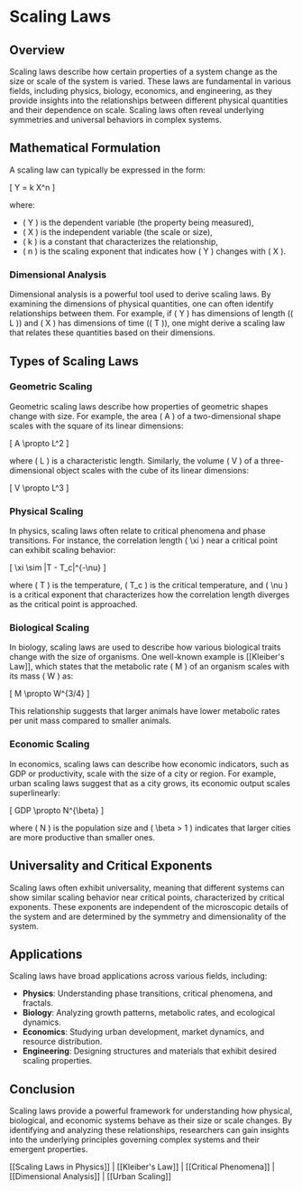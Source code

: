 
# Scaling Laws

## Overview
Scaling laws describe how certain properties of a system change as the size or scale of the system is varied. These laws are fundamental in various fields, including physics, biology, economics, and engineering, as they provide insights into the relationships between different physical quantities and their dependence on scale. Scaling laws often reveal underlying symmetries and universal behaviors in complex systems.

## Mathematical Formulation
A scaling law can typically be expressed in the form:

\[
Y = k X^n
\]

where:
- \( Y \) is the dependent variable (the property being measured),
- \( X \) is the independent variable (the scale or size),
- \( k \) is a constant that characterizes the relationship,
- \( n \) is the scaling exponent that indicates how \( Y \) changes with \( X \).

### Dimensional Analysis
Dimensional analysis is a powerful tool used to derive scaling laws. By examining the dimensions of physical quantities, one can often identify relationships between them. For example, if \( Y \) has dimensions of length (\( L \)) and \( X \) has dimensions of time (\( T \)), one might derive a scaling law that relates these quantities based on their dimensions.

## Types of Scaling Laws

### Geometric Scaling
Geometric scaling laws describe how properties of geometric shapes change with size. For example, the area \( A \) of a two-dimensional shape scales with the square of its linear dimensions:

\[
A \propto L^2
\]

where \( L \) is a characteristic length. Similarly, the volume \( V \) of a three-dimensional object scales with the cube of its linear dimensions:

\[
V \propto L^3
\]

### Physical Scaling
In physics, scaling laws often relate to critical phenomena and phase transitions. For instance, the correlation length \( \xi \) near a critical point can exhibit scaling behavior:

\[
\xi \sim |T - T_c|^{-\nu}
\]

where \( T \) is the temperature, \( T_c \) is the critical temperature, and \( \nu \) is a critical exponent that characterizes how the correlation length diverges as the critical point is approached.

### Biological Scaling
In biology, scaling laws are used to describe how various biological traits change with the size of organisms. One well-known example is [[Kleiber's Law]], which states that the metabolic rate \( M \) of an organism scales with its mass \( W \) as:

\[
M \propto W^{3/4}
\]

This relationship suggests that larger animals have lower metabolic rates per unit mass compared to smaller animals.

### Economic Scaling
In economics, scaling laws can describe how economic indicators, such as GDP or productivity, scale with the size of a city or region. For example, urban scaling laws suggest that as a city grows, its economic output scales superlinearly:

\[
GDP \propto N^{\beta}
\]

where \( N \) is the population size and \( \beta > 1 \) indicates that larger cities are more productive than smaller ones.

## Universality and Critical Exponents
Scaling laws often exhibit universality, meaning that different systems can show similar scaling behavior near critical points, characterized by critical exponents. These exponents are independent of the microscopic details of the system and are determined by the symmetry and dimensionality of the system.

## Applications
Scaling laws have broad applications across various fields, including:

- **Physics**: Understanding phase transitions, critical phenomena, and fractals.
- **Biology**: Analyzing growth patterns, metabolic rates, and ecological dynamics.
- **Economics**: Studying urban development, market dynamics, and resource distribution.
- **Engineering**: Designing structures and materials that exhibit desired scaling properties.

## Conclusion
Scaling laws provide a powerful framework for understanding how physical, biological, and economic systems behave as their size or scale changes. By identifying and analyzing these relationships, researchers can gain insights into the underlying principles governing complex systems and their emergent properties.

[[Scaling Laws in Physics]] | [[Kleiber's Law]] | [[Critical Phenomena]] | [[Dimensional Analysis]] | [[Urban Scaling]]
